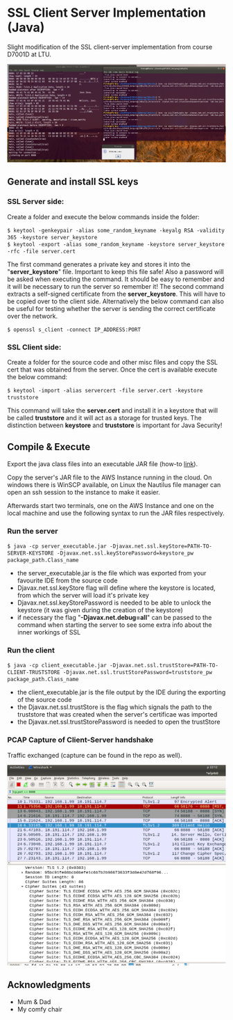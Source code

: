 # SSL Client Server Implementation (Java)

Slight modification of the SSL client-server implementation from course D7001D at LTU. 

![alt text](https://github.com/florianakos/custom-ssl-clientserver-lab2part5/raw/master/success.png  "Success")


## Generate and install SSL keys

### SSL Server side: 

Create a folder and execute the below commands inside the folder:
```
$ keytool -genkeypair -alias some_random_keyname -keyalg RSA -validity 365 -keystore server_keystore
$ keytool -export -alias some_random_keyname -keystore server_keystore -rfc -file server.cert
```
The first command generates a private key and stores it into the "**server_keystore**" file. Important to keep this file safe! Also a password will be asked when executing the command. It should be easy to remember and it will be necessary to run the server so remember it!
The second command extracts a self-signed certificate from the **server_keystore**. This will have to be copied over to the client side.
Alternatively the below command can also be useful for testing whether the server is sending the correct certificate over the network.
```
$ openssl s_client -connect IP_ADDRESS:PORT
```

### SSL Client side:

Create a folder for the source code and other misc files and copy the SSL cert that was obtained from the server. Once the cert is available execute the below command:
```
$ keytool -import -alias servercert -file server.cert -keystore truststore
```
This command will take the **server.cert** and install it in a keystore that will be called **truststore** and it will act as a storage for trusted keys. The distinction between **keystore** and **truststore** is important for Java Security!


## Compile & Execute

Export the java class files into an executable JAR file (how-to [link](https://www.pegaxchange.com/2018/01/11/export-a-java-project-in-eclipse-neon/)).

Copy the server's JAR file to the AWS Instance running in the cloud. On windows there is WinSCP available, on Linux the Nautilus file manager can open an ssh session to the instance to make it easier.

Afterwards start two terminals, one on the AWS Instance and one on the local machine and use the following syntax to run the JAR files respectively.

### Run the server
```
$ java -cp server_executable.jar -Djavax.net.ssl.keyStore=PATH-TO-SERVER-KEYSTORE -Djavax.net.ssl.keyStorePassword=keystore_pw package_path.Class_name
```
- the server_executable.jar is the file which was exported from your favourite IDE from the source code
- Djavax.net.ssl.keyStore flag will define where the keystore is located, from which the server will load it's private key
- Djavax.net.ssl.keyStorePassword is needed to be able to unlock the keystore (it was given during the creation of the keystore)
- if necessary the flag "**-Djavax.net.debug=all**" can be passed to the command when starting the server to see some extra info about the inner workings of SSL

### Run the client
```
$ java -cp client_executable.jar -Djavax.net.ssl.trustStore=PATH-TO-CLIENT-TRUSTSTORE -Djavax.net.ssl.trustStorePassword=truststore_pw  package_path.Class_name
```
- the client_executable.jar is the file output by the IDE during the exporting of the source code
- the Djavax.net.ssl.trustStore is the flag which signals the path to the truststore that was created when the server's certificae was imported
- the Djavax.net.ssl.trustStorePassword is needed to open the trustStore


### PCAP Capture of Client-Server handshake

Traffic exchanged (capture can be found in the repo as well).

![alt text](https://github.com/florianakos/custom-ssl-clientserver-lab2part5/raw/master/pcap.png  "Pcap Capture")


## Acknowledgments

* Mum & Dad
* My comfy chair
